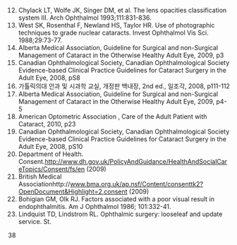12. Chylack LT, Wolfe JK, Singer DM, et al. The lens opacities classification system III. Arch Ophthalmol 1993;111:831-836.
13. West SK, Rosenthal F, Newland HS, Taylor HR. Use of photographic techniques to grade nuclear cataracts. Invest Ophthalmol Vis Sci. 1988;29:73-77.
14. Alberta Medical Association, Guideline for Surgical and non-Surgical Management of Cataract in the Otherwise Healthy Adult Eye, 2009, p3
15. Canadian Ophthalmological Society, Canadian Ophthalmological Society Evidence-based Clinical Practice Guidelines for Cataract Surgery in the Adult Eye, 2008, pS8
16. 가톨릭의대 안과 및 시과학 교실, 개정판 백내장, 2nd ed., 일조각, 2008, p111-112
17. Alberta Medical Association, Guideline for Surgical and non-Surgical Management of Cataract in the Otherwise Healthy Adult Eye, 2009, p4-5
18. American Optometric Association , Care of the Adult Patient with Cataract, 2010, p23
19. Canadian Ophthalmological Society, Canadian Ophthalmological Society Evidence-based Clinical Practice Guidelines for Cataract Surgery in the Adult Eye, 2008, pS10
20. Department of Health. Consent.http://www.dh.gov.uk/PolicyAndGuidance/HealthAndSocialCareTopics/Consent/fs/en (2009)
21. British Medical Associationhttp://www.bma.org.uk/ap.nsf/Content/consenttk2?OpenDocument&Highlight=2,consent (2009)
22. Bohigian GM, Olk RJ. Factors associated with a poor visual result in endophthalmitis. Am J Ophthalmol 1986; 101:332-41.
23. Lindquist TD, Lindstrom RL. Ophthalmic surgery: looseleaf and update service. St.

<PAGE>38